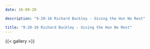 ```yaml
---
date: 16-09-20

description: "9-20-16 Richard Buckley - Giving the Hun No Rest"

title: "9-20-16 Richard Buckley - Giving the Hun No Rest"
---
```

{{< gallery >}}
